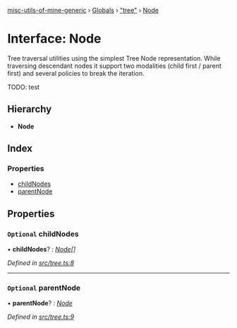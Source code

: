 [misc-utils-of-mine-generic](../README.md) › [Globals](../globals.md) › ["tree"](../modules/_tree_.md) › [Node](_tree_.node.md)

# Interface: Node

Tree traversal utilities using the simplest Tree Node representation. While traversing descendant nodes it support two modalities (child first / parent first) and several policies to break the iteration.

TODO: test

## Hierarchy

* **Node**

## Index

### Properties

* [childNodes](_tree_.node.md#optional-childnodes)
* [parentNode](_tree_.node.md#optional-parentnode)

## Properties

### `Optional` childNodes

• **childNodes**? : *[Node](_tree_.node.md)[]*

*Defined in [src/tree.ts:8](https://github.com/cancerberoSgx/misc-utils-of-mine/blob/a1f5608/misc-utils-of-mine-generic/src/tree.ts#L8)*

___

### `Optional` parentNode

• **parentNode**? : *[Node](_tree_.node.md)*

*Defined in [src/tree.ts:9](https://github.com/cancerberoSgx/misc-utils-of-mine/blob/a1f5608/misc-utils-of-mine-generic/src/tree.ts#L9)*

